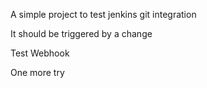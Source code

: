 A simple project to test jenkins git integration

It should be triggered by a change

Test Webhook

One more try
